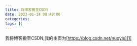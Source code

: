```yaml
---
title: 将博客搬至CSDN
date: 2023-01-14 08:49:00
categories: 
tags: []
---
```


我将博客搬至CSDN,我的主页为[<a href="https://blog.csdn.net/nuoyis">https://blog.csdn.net/nuoyis][1]</a>

[1]: https://blog.csdn.net/nuoyis
